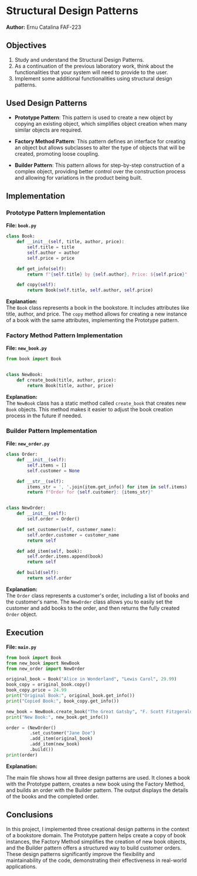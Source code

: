 # Structural Design Patterns

**Author:** Ernu Catalina FAF-223

## Objectives
1. Study and understand the Structural Design Patterns.
2. As a continuation of the previous laboratory work, think about the functionalities that your system will need to provide to the user.
3. Implement some additional functionalities using structural design patterns.

## Used Design Patterns
- **Prototype Pattern**: This pattern is used to create a new object by copying an existing object, which simplifies object creation when many similar objects are required.
  
- **Factory Method Pattern**: This pattern defines an interface for creating an object but allows subclasses to alter the type of objects that will be created, promoting loose coupling.

- **Builder Pattern**: This pattern allows for step-by-step construction of a complex object, providing better control over the construction process and allowing for variations in the product being built.

## Implementation

### Prototype Pattern Implementation

**File: `book.py`**
```python
class Book:
    def __init__(self, title, author, price):
        self.title = title
        self.author = author
        self.price = price

    def get_info(self):
        return f"{self.title} by {self.author}, Price: ${self.price}"

    def copy(self):
        return Book(self.title, self.author, self.price)
```
**Explanation:**  
The `Book` class represents a book in the bookstore. It includes attributes like title, author, and price. The `copy` method allows for creating a new instance of a book with the same attributes, implementing the Prototype pattern.

### Factory Method Pattern Implementation

**File: `new_book.py`**
```python
from book import Book


class NewBook:
    def create_book(title, author, price):
        return Book(title, author, price)
```
**Explanation:**  
The `NewBook` class has a static method called `create_book` that creates new `Book` objects. This method makes it easier to adjust the book creation process in the future if needed.
### Builder Pattern Implementation

**File: `new_order.py`**
```python
class Order:
    def __init__(self):
        self.items = []
        self.customer = None

    def __str__(self):
        items_str = ', '.join(item.get_info() for item in self.items)
        return f"Order for {self.customer}: {items_str}"


class NewOrder:
    def __init__(self):
        self.order = Order()

    def set_customer(self, customer_name):
        self.order.customer = customer_name
        return self

    def add_item(self, book):
        self.order.items.append(book)
        return self

    def build(self):
        return self.order
```
**Explanation:**  
The `Order` class represents a customer's order, including a list of books and the customer's name. The `NewOrder` class allows you to easily set the customer and add books to the order, and then returns the fully created `Order` object.

## Execution

**File: `main.py`**
```python
from book import Book
from new_book import NewBook
from new_order import NewOrder

original_book = Book("Alice in Wonderland", "Lewis Carol", 29.99)
book_copy = original_book.copy()
book_copy.price = 24.99
print("Original Book:", original_book.get_info())
print("Copied Book:", book_copy.get_info())

new_book = NewBook.create_book("The Great Gatsby", "F. Scott Fitzgerald", 34.99)
print("New Book:", new_book.get_info())

order = (NewOrder()
         .set_customer("Jane Doe")
         .add_item(original_book)
         .add_item(new_book)
         .build())
print(order)
```
**Explanation:**  

The main file shows how all three design patterns are used. It clones a book with the Prototype pattern, creates a new book using the Factory Method, and builds an order with the Builder pattern. The output displays the details of the books and the completed order.

## Conclusions
In this project, I implemented three creational design patterns in the context of a bookstore domain. The Prototype pattern helps create a copy of book instances, the Factory Method simplifies the creation of new book objects, and the Builder pattern offers a structured way to build customer orders. These design patterns significantly improve the flexibility and maintainability of the code, demonstrating their effectiveness in real-world applications.